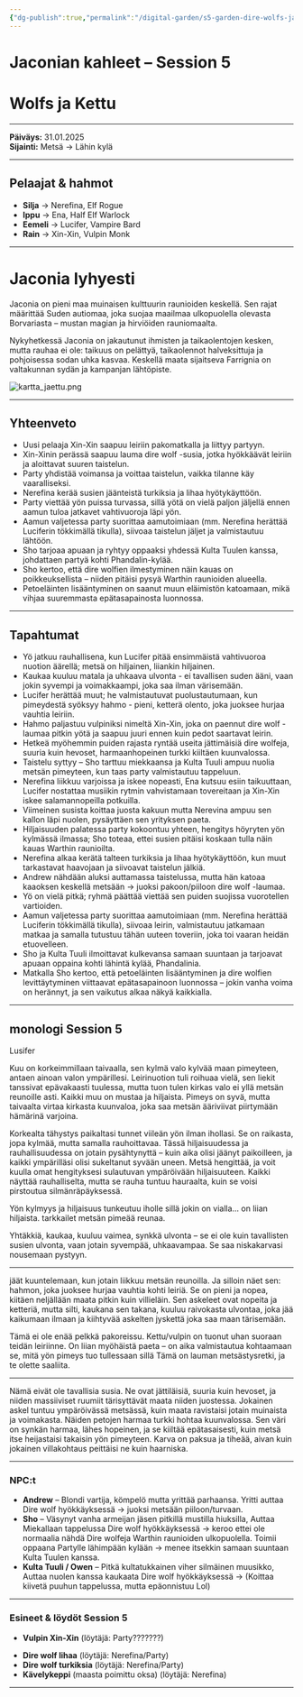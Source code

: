 ```yaml
---
{"dg-publish":true,"permalink":"/digital-garden/s5-garden-dire-wolfs-ja-kettu/","created":"2025-10-03T22:04:36.831+03:00","updated":"2025-10-05T12:01:20.633+03:00"}
---
```


# Jaconian kahleet – Session 5 
# Wolfs ja Kettu
---

**Päiväys:** 31.01.2025  
**Sijainti:** Metsä → Lähin kylä

---

## Pelaajat & hahmot

- **Silja** → Nerefina, Elf Rogue
- **Ippu** → Ena, Half Elf Warlock
- **Eemeli** → Lucifer, Vampire Bard
- **Rain** → Xin-Xin, Vulpin Monk
    
---

# Jaconia lyhyesti

Jaconia on pieni maa muinaisen kulttuurin raunioiden keskellä. Sen rajat määrittää Suden autiomaa, joka suojaa maailmaa ulkopuolella olevasta Borvariasta – mustan magian ja hirviöiden rauniomaalta.

Nykyhetkessä Jaconia on jakautunut ihmisten ja taikaolentojen kesken, mutta rauhaa ei ole: taikuus on pelättyä, taikaolennot halveksittuja ja pohjoisessa sodan uhka kasvaa. Keskellä maata sijaitseva Farrignia on valtakunnan sydän ja kampanjan lähtöpiste.

![kartta_jaettu.png](/img/user/Kuvat/kartta_jaettu.png)

---

## Yhteenveto

- Uusi pelaaja Xin-Xin saapuu leiriin pakomatkalla ja liittyy partyyn.
- Xin-Xinin perässä saapuu lauma dire wolf -susia, jotka hyökkäävät leiriin ja aloittavat suuren taistelun.
- Party yhdistää voimansa ja voittaa taistelun, vaikka tilanne käy vaaralliseksi.
- Nerefina kerää susien jäänteistä turkiksia ja lihaa hyötykäyttöön.
- Party viettää yön puissa turvassa, sillä yötä on vielä paljon jäljellä ennen aamun tuloa jatkavet vahtivuoroja läpi yön.
- Aamun valjetessa party suorittaa aamutoimiaan (mm. Nerefina herättää Luciferin tökkimällä tikulla), siivoaa taistelun jäljet ja valmistautuu lähtöön.
- Sho tarjoaa apuaan ja ryhtyy oppaaksi yhdessä Kulta Tuulen kanssa, johdattaen partyä kohti Phandalin-kylää.
- Sho kertoo, että dire wolfien ilmestyminen näin kauas on poikkeuksellista – niiden pitäisi pysyä Warthin raunioiden alueella.
- Petoeläinten lisääntyminen on saanut muun eläimistön katoamaan, mikä vihjaa suuremmasta epätasapainosta luonnossa.
---

## Tapahtumat

- Yö jatkuu rauhallisena, kun Lucifer pitää ensimmäistä vahtivuoroa nuotion äärellä; metsä on hiljainen, liiankin hiljainen.
- Kaukaa kuuluu matala ja uhkaava ulvonta - ei tavallisen suden ääni, vaan jokin syvempi ja voimakkaampi, joka saa ilman värisemään.
- Lucifer herättää muut; he valmistautuvat puolustautumaan, kun pimeydestä syöksyy hahmo - pieni, ketterä olento, joka juoksee hurjaa vauhtia leiriin.
- Hahmo paljastuu vulpiniksi nimeltä Xin-Xin, joka on paennut dire wolf -laumaa pitkin yötä ja saapuu juuri ennen kuin pedot saartavat leirin.
- Hetkeä myöhemmin puiden rajasta ryntää useita jättimäisiä dire wolfeja, suuria kuin hevoset, harmaanhopeinen turkki kiiltäen kuunvalossa.
- Taistelu syttyy – Sho tarttuu miekkaansa ja Kulta Tuuli ampuu nuolia metsän pimeyteen, kun taas party valmistautuu tappeluun.
- Nerefina liikkuu varjoissa ja iskee nopeasti, Ena kutsuu esiin taikuuttaan, Lucifer nostattaa musiikin rytmin vahvistamaan tovereitaan ja Xin-Xin iskee salamannopeilla potkuilla.
- Viimeinen susista koittaa juosta kakuun mutta Nerevina ampuu sen kallon läpi nuolen, pysäyttäen sen yrityksen paeta.
- Hiljaisuuden palatessa party kokoontuu yhteen, hengitys höyryten yön kylmässä ilmassa; Sho toteaa, ettei susien pitäisi koskaan tulla näin kauas Warthin raunioilta.
- Nerefina alkaa kerätä talteen turkiksia ja lihaa hyötykäyttöön, kun muut tarkastavat haavojaan ja siivoavat taistelun jälkiä.
- Andrew nähdään aluksi auttamassa taistelussa, mutta hän katoaa kaaoksen keskellä metsään -> juoksi pakoon/piiloon dire wolf -laumaa.
- Yö on vielä pitkä; ryhmä päättää viettää sen puiden suojissa vuorotellen vartioiden.
- Aamun valjetessa party suorittaa aamutoimiaan (mm. Nerefina herättää Luciferin tökkimällä tikulla), siivoaa leirin, valmistautuu jatkamaan matkaa ja samalla tutustuu tähän uuteen toveriin, joka toi vaaran heidän etuovelleen.
- Sho ja Kulta Tuuli ilmoittavat kulkevansa samaan suuntaan ja tarjoavat apuaan oppaina kohti lähintä kylää, Phandalinia.
- Matkalla Sho kertoo, että petoeläinten lisääntyminen ja dire wolfien levittäytyminen viittaavat epätasapainoon luonnossa – jokin vanha voima on herännyt, ja sen vaikutus alkaa näkyä kaikkialla.

---

## monologi Session 5 

Lusifer 

Kuu on korkeimmillaan taivaalla, sen kylmä valo kylvää maan pimeyteen, antaen ainoan valon ympärillesi. Leirinuotion tuli roihuaa vielä, sen liekit tanssivat epävakaasti tuulessa, mutta tuon tulen kirkas valo ei yllä metsän reunoille asti. Kaikki muu on mustaa ja hiljaista. Pimeys on syvä, mutta taivaalta virtaa kirkasta kuunvaloa, joka saa metsän ääriviivat piirtymään hämärinä varjoina.

Korkealta tähystys paikaltasi tunnet viileän yön ilman ihollasi. Se on raikasta, jopa kylmää, mutta samalla rauhoittavaa. Tässä hiljaisuudessa ja rauhallisuudessa on jotain pysähtynyttä – kuin aika olisi jäänyt paikoilleen, ja kaikki ympärilläsi olisi sukeltanut syvään uneen. Metsä hengittää, ja voit kuulla omat hengityksesi sulautuvan ympäröivään hiljaisuuteen. Kaikki näyttää rauhalliselta, mutta se rauha tuntuu hauraalta, kuin se voisi pirstoutua silmänräpäyksessä.

Yön kylmyys ja hiljaisuus tunkeutuu iholle sillä jokin on vialla… on liian hiljaista. tarkkailet metsän pimeää reunaa. 

Yhtäkkiä, kaukaa, kuuluu vaimea, synkkä ulvonta – se ei ole kuin tavallisten susien ulvonta, vaan jotain syvempää, uhkaavampaa. Se saa niskakarvasi nousemaan pystyyn.

---
jäät kuuntelemaan, kun jotain liikkuu metsän reunoilla. Ja silloin näet sen: hahmon, joka juoksee hurjaa vauhtia kohti leiriä. Se on pieni ja nopea, kiitäen neljällään maata pitkin kuin villieläin. Sen askeleet ovat nopeita ja ketteriä, mutta silti, kaukana sen takana, kuuluu raivokasta ulvontaa, joka jää kaikumaan ilmaan ja kiihtyvää askelten jyskettä joka saa maan tärisemään.

Tämä ei ole enää pelkkä pakoreissu. Kettu/vulpin on tuonut uhan suoraan teidän leiriinne. On liian myöhäistä paeta – on aika valmistautua kohtaamaan se, mitä yön pimeys tuo tullessaan sillä Tämä on lauman metsästysretki, ja te olette saaliita.

---
Nämä eivät ole tavallisia susia. Ne ovat jättiläisiä, suuria kuin hevoset, ja niiden massiiviset ruumiit tärisyttävät maata niiden juostessa. Jokainen askel tuntuu ympäröivässä metsässä, kuin maata ravistaisi jotain muinaista ja voimakasta. Näiden petojen harmaa turkki hohtaa kuunvalossa. Sen väri on synkän harmaa, lähes hopeinen, ja se kiiltää epätasaisesti, kuin metsä itse heijastaisi takaisin yön pimeyteen. Karva on paksua ja tiheää, aivan kuin jokainen villakohtaus peittäisi ne kuin haarniska.

---

### NPC:t

- **Andrew** – Blondi vartija, kömpelö mutta yrittää parhaansa. Yritti auttaa Dire wolf hyökkäyksessä -> juoksi metsään piiloon/turvaan.
- **Sho** – Väsynyt vanha armeijan jäsen pitkillä mustilla hiuksilla,  Auttaa Miekallaan tappelussa Dire wolf hyökkäyksessä -> keroo ettei ole normaalia nähdä Dire wolfeja Warthin raunioiden ulkopuolella. Toimii oppaana Partylle lähimpään kylään -> menee itsekkin samaan suuntaan Kulta Tuulen kanssa.
- **Kulta Tuuli / Owen** – Pitkä kultatukkainen viher silmäinen muusikko, Auttaa nuolen kanssa kaukaata Dire wolf hyökkäyksessä -> (Koittaa kiivetä puuhun tappelussa, mutta epäonnistuu Lol)
---

### Esineet & löydöt Session 5

* **Vulpin Xin-Xin** (löytäjä: Party???????)
- **Dire wolf lihaa** (löytäjä: Nerefina/Party)
- **Dire wolf turkiksia** (löytäjä: Nerefina/Party)
- **Kävelykeppi** (maasta poimittu oksa) (löytäjä: Nerefina)
---
